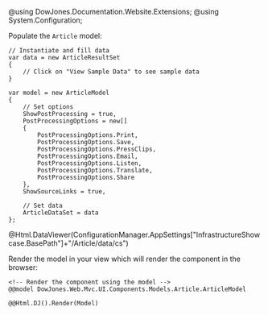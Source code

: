 ﻿@using DowJones.Documentation.Website.Extensions;
@using System.Configuration;

Populate the `Article` model:

	// Instantiate and fill data
	var data = new ArticleResultSet
	{
		// Click on "View Sample Data" to see sample data
	}

	var model = new ArticleModel
	{
		// Set options
		ShowPostProcessing = true,
		PostProcessingOptions = new[]
		{
    		PostProcessingOptions.Print,
    		PostProcessingOptions.Save,
    		PostProcessingOptions.PressClips,
    		PostProcessingOptions.Email, 
    		PostProcessingOptions.Listen,
    		PostProcessingOptions.Translate,
    		PostProcessingOptions.Share
		},
		ShowSourceLinks = true,

		// Set data
		ArticleDataSet = data
	};
	
@Html.DataViewer(ConfigurationManager.AppSettings["InfrastructureShowcase.BasePath"]+"/Article/data/cs")

Render the model in your view which will render the component in the browser:

	<!-- Render the component using the model -->
	@@model DowJones.Web.Mvc.UI.Components.Models.Article.ArticleModel

	@@Html.DJ().Render(Model)
	
